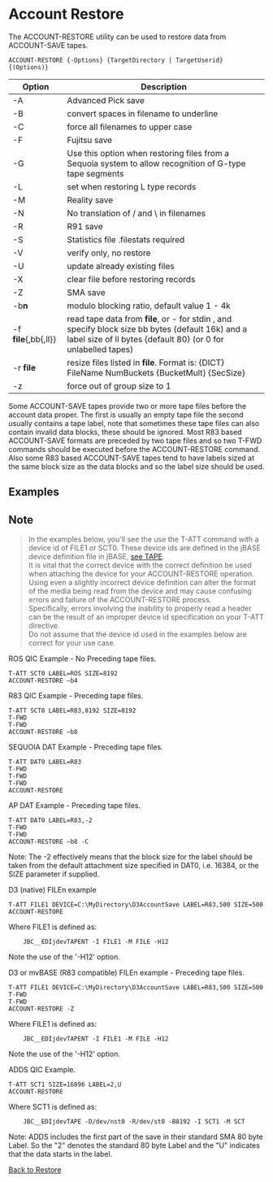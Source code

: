 # Account Restore

<PageHeader />

The ACCOUNT-RESTORE utility can be used to restore data from ACCOUNT-SAVE tapes.

```
ACCOUNT-RESTORE {-Options} {TargetDirectory | TargetUserid} {(Options)}
```

| Option | Description |
| --- | --- |
| -A | Advanced Pick save |
| -B | convert spaces in filename to underline |
| -C | force all filenames to upper case |
| -F | Fujitsu save |
| -G | Use this option when restoring files from a Sequoia system to allow recognition of G-type tape segments |
| -L | set when restoring L type records |
| -M | Reality save |
| -N | No translation of / and \ in filenames |
| -R | R91 save |
| -S | Statistics file .filestats required |
| -V | verify only, no restore |
| -U | update already existing files |
| -X | clear file before restoring records |
| -Z | SMA save |
| -b**n** | modulo blocking ratio, default value 1 - 4k |
| -f **file**{,bb{,ll}} | read tape data from **file**, or - for stdin , and specify block size bb bytes (default 16k) and a label size of ll bytes {default 80} (or 0 for unlabelled tapes) |
| -r **file** | resize files listed in **file**. Format is: {DICT} FileName NumBuckets {BucketMult} {SecSize} |
| -z | force out of group size to 1 |

Some ACCOUNT-SAVE tapes provide two or more tape files before the account data proper. The first is usually an empty tape file the second usually contains a tape label, note that sometimes these tape files can also contain invalid data blocks, these should be ignored. Most R83 based ACCOUNT-SAVE formats are preceded by two tape files and so two T-FWD commands should be executed before the ACCOUNT-RESTORE command. Also some R83 based ACCOUNT-SAVE tapes tend to have labels sized at the same block size as the data blocks and so the label size should be used.

## Examples

## Note

>In the examples below, you'll see the use the T-ATT command with a device id of FILE1 or SCT0.  These device ids are defined in the jBASE device definition file in jBASE, [see TAPE](./../../../../../tape/tape/README.md).  
>It is vital that the correct device with the correct definition be used when attaching the device for your ACCOUNT-RESTORE operation.  
>Using even a slightly incorrect device definition can alter the format of the media being read from the device and may cause confusing errors and failure of the ACCOUNT-RESTORE process.  
>Specifically, errors involving the inability to properly read a header can be the result of an improper device id specification on your T-ATT directive.  
>Do not assume that the device id used in the examples below are correct for your use case.

ROS QIC Example - No Preceding tape files.

```
T-ATT SCT0 LABEL=ROS SIZE=8192
ACCOUNT-RESTORE –b4
```

R83 QIC Example - Preceding tape files.

```
T-ATT SCT0 LABEL=R83,8192 SIZE=8192
T-FWD
T-FWD
ACCOUNT-RESTORE –b8
```

SEQUOIA DAT Example - Preceding tape files.

```
T-ATT DAT0 LABEL=R83
T-FWD
T-FWD
T-FWD
ACCOUNT-RESTORE
```

AP DAT Example - Preceding tape files.

```
T-ATT DAT0 LABEL=R83,-2
T-FWD
T-FWD
ACCOUNT-RESTORE –b8 -C
```

Note: The -2 effectively means that the block size for the label should be taken from the default attachment size specified in DAT0, i.e. 16384, or the SIZE parameter if supplied.

D3 (native) FILEn example

```
T-ATT FILE1 DEVICE=C:\MyDirectory\D3AccountSave LABEL=R83,500 SIZE=500
ACCOUNT-RESTORE
```

Where FILE1 is defined as:

```
    JBC__EDIjdevTAPENT -I FILE1 -M FILE -H12
```

Note the use of the '-H12' option.

D3 or mvBASE (R83 compatible) FILEn example - Preceding tape files.

```
T-ATT FILE1 DEVICE=C:\MyDirectory\D3AccountSave LABEL=R83,500 SIZE=500
T-FWD
T-FWD
ACCOUNT-RESTORE -Z
```

Where FILE1 is defined as:

```
    JBC__EDIjdevTAPENT -I FILE1 -M FILE -H12
```

Note the use of the '-H12' option.

ADDS QIC Example.

```
T-ATT SCT1 SIZE=16896 LABEL=2,U
ACCOUNT-RESTORE
```

Where SCT1 is defined as:

```
    JBC__EDIjdevTAPE -D/dev/nst0 -R/dev/st0 -B8192 -I SCT1 -M SCT
```

Note: ADDS includes the first part of the save in their standard
SMA 80 byte Label. So the "2" denotes the standard 80 byte Label and
the "U" indicates that the data starts in the label.

[Back to Restore](./../README.md)

<PageFooter />
